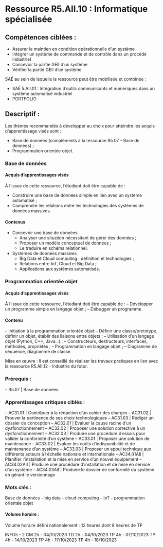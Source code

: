 
# Ressource R5.AII.10 : Informatique spécialisée

## Compétences ciblées :

- Assurer le maintien en condition opérationnelle d’un système
- Intégrer un système de commande et de contrôle dans un procédé industriel
- Concevoir la partie GEII d’un système
- Vérifier la partie GEII d’un système

SAÉ au sein de laquelle la ressource peut être mobilisée et combinée :
- SAÉ 5.AII.01 : Intégration d’outils communicants et numériques dans un système automatisé industriel
- PORTFOLIO

## Descriptif :

Les thèmes recommandés à développer au choix pour atteindre les acquis d’apprentissage visés sont :

- Base de données (compléments à la ressource R5.07 - Base de données) ;
- Programmation orientée objet.

### Base de données

#### Acquis d’apprentissages visés

À l’issue de cette ressource, l’étudiant doit être capable de :

- Construire une base de données simple en lien avec un système automatisé ;
- Comprendre les relations entre les technologies des systèmes de données massives.

#### Contenus

- Concevoir une base de données
  - Analyser une situation nécessitant de gérer des données ;
  - Proposer un modèle conceptuel de données ;
  - Le traduire en schéma relationnel.
- Systèmes de données massives
  - Big Data et Cloud computing : définition et technologies ;
  - Relations entre IoT, Cloud et Big Data ;
  - Applications aux systèmes automatisés.

### Programmation orientée objet

#### Acquis d’apprentissages visés

À l’issue de cette ressource, l’étudiant doit être capable de :
– Développer un programme simple en langage objet ;
– Débugger un programme.

#### Contenu

– Initiation à la programmation orientée objet
  – Définir une classe/prototype, définir un objet, établir des liaisons entre objets ;
  – Utilisation d’un langage objet (Python, C++, Java...) ;
  – Constructeurs, destructeurs, interfaces, méthodes, propriétés ;
  – Programmation en langage objet ;
  – Diagramme de séquence, diagramme de classe.

Mise en œuvre : Il est conseillé de réaliser les travaux pratiques en lien avec la ressource R5.AII.12 - Industrie du futur.

### Prérequis :
– R5.07 | Base de données

### Apprentissages critiques ciblés :
– AC31.01 | Contribuer à la rédaction d’un cahier des charges
– AC31.02 | Prouver la pertinence de ses choix technologiques
– AC31.03 | Rédiger un dossier de conception
– AC32.01 | Evaluer la cause racine d’un dysfonctionnement
– AC32.02 | Proposer une solution corrective à un dysfonctionnement
– AC32.03 | Produire une procédure d’essais pour valider la conformité d’un système
– AC33.01 | Proposer une solution de maintenance
– AC33.02 | Évaluer les coûts d’indisponibilité et de maintenance d’un système
– AC33.03 | Proposer un appui technique aux différents acteurs à l’échelle nationale et internationale
– AC34.01AII | Planifier l’installation et la mise en service d’un nouvel équipement
– AC34.02AII | Produire une procédure d’installation et de mise en service d’un système
– AC34.03AII | Produire le dossier de conformité du système en gérant le versionnage

### Mots clés :

Base de données – big data – cloud computing – IoT – programmation orientée objet

#### Volume horaire :

Volume horaire défini nationalement : 12 heures dont 8 heures de TP


INFO5 - 2
CM 2h - 04/10/2023
TD 2h - 04/10/2023
TP 4h - 07/10/2023
TP 4h - 14/10/2023
TP 4h - 17/10/2023
TP 4h - 18/10/2023
